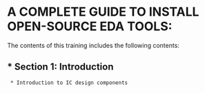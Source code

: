 # **A COMPLETE GUIDE TO INSTALL OPEN-SOURCE EDA TOOLS:** 

The contents of this training includes the following contents:
 ## * **Section 1: Introduction**
     * Introduction to IC design components   
